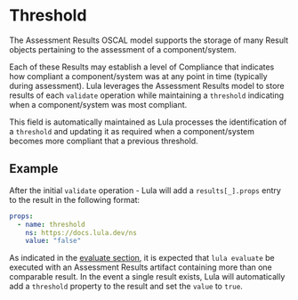 # Threshold

The Assessment Results OSCAL model supports the storage of many Result objects pertaining to the assessment of a component/system. 

Each of these Results may establish a level of Compliance that indicates how compliant a component/system was at any point in time (typically during assessment). Lula leverages the Assessment Results model to store results of each `validate` operation while maintaining a `threshold` indicating when a component/system was most compliant. 

This field is automatically maintained as Lula processes the identification of a `threshold` and updating it as required when a component/system becomes more compliant that a previous threshold. 

## Example

After the initial `validate` operation - Lula will add a `results[_].props` entry to the result in the following format:
```yaml
props:
  - name: threshold
    ns: https://docs.lula.dev/ns
    value: "false"
```

As indicated in the [evaluate section](../cli-commands/assessments/evaluate.md), it is expected that `lula evaluate` be executed with an Assessment Results artifact containing more than one comparable result. In the event a single result exists, Lula will automatically add a `threshold` property to the result and set the `value` to `true`.